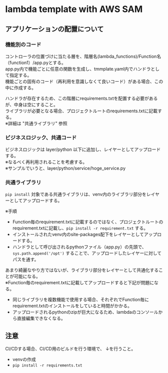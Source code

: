 # lambda template with AWS SAM

## アプリケーションの配置について

### 機能別のコード

コントローラの位置づけに当たる層を、階層名(lambda_functions)/Function名（function1）/app.pyとする。  
app.py内で機能ごとに任意の関数を生成し、tmmplate.yaml内でハンドラとして指定する。  
機能ごとの固有のコード（再利用を意識しなくて良いコード）がある場合、この中に作成する。  

ハンドラが存在するため、この階層にrequirements.txtを配置する必要があるが、中身は空にすること。  
ライブラリが必要となる場合、プロジェクトルートのrequirements.txtに記載する。  
※詳細は "共通ライブラリ" 参照

### ビジネスロジック、共通コード

ビジネスロジックは layer/python 以下に追加し、レイヤーとしてアップロードする。  
※なるべく再利用されることを考慮する。  
※サンプルでいうと、layer/python/service/hoge_service.py  

### 共通ライブラリ

`pip install` 対象である共通ライブラリは、venv内のライブラリ部分をレイヤーとしてアップロードする。  

※手順
* Function毎のrequirement.txtに記載するのではなく、プロジェクトルートのrequirement.txtに記載し、`pip install -r requirement.txt` する。  
* インストールされたvenv内のsite-packages配下をレイヤーとしてアップロードする。  
* ハンドラとして呼び出されるpythonファイル（app.py）の先頭で、 `sys.path.append('/opt')` することで、アップロードしたレイヤーに対してパスを通す。

あまり綺麗なやり方ではないが、ライブラリ部分をレイヤーとして共通化することが可能になる。  
※Function毎のrequirement.txtに記載してアップロードすると下記が問題になる。  
* 同じライブラリを複数機能で使用する場合、それぞれでFunction毎にrequirement.txtのインストールをしていると時間がかかる。
* アップロードされるpythonのzipが巨大になるため、lambdaのコンソールから直接編集できなくなる。  

## 注意

CI/CDする場合、CI/CD用のビルドを行う環境で、 ↓を行うこと。
* venvの作成
* `pip install -r requirements.txt`
